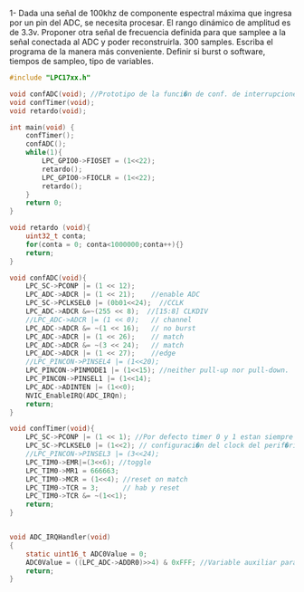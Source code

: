 1- Dada una señal de 100khz de componente espectral máxima que ingresa por un pin del ADC, se necesita procesar.  El rango dinámico de amplitud es de 3.3v.
Proponer otra señal de frecuencia definida para que samplee a la señal conectada al ADC y poder reconstruirla. 300 samples.
Escriba el programa de la manera más conveniente. Definir si burst o software, tiempos de sampleo, tipo de variables.

```C
#include "LPC17xx.h"

void confADC(void); //Prototipo de la funci�n de conf. de interrupciones externas
void confTimer(void);
void retardo(void);

int main(void) {
	confTimer();
	confADC();
	while(1){
		LPC_GPIO0->FIOSET = (1<<22);
		retardo();
		LPC_GPIO0->FIOCLR = (1<<22);
		retardo();
	}
	return 0;
}

void retardo (void){
	uint32_t conta;
	for(conta = 0; conta<1000000;conta++){}
	return;
}

void confADC(void){
	LPC_SC->PCONP |= (1 << 12);
	LPC_ADC->ADCR |= (1 << 21);    //enable ADC
	LPC_SC->PCLKSEL0 |= (0b01<<24);  //CCLK
	LPC_ADC->ADCR &=~(255 << 8);  //[15:8] CLKDIV
	//LPC_ADC->ADCR |= (1 << 0);   // channel
	LPC_ADC->ADCR &= ~(1 << 16);   // no burst
	LPC_ADC->ADCR |= (1 << 26);    // match
	LPC_ADC->ADCR &= ~(3 << 24);   // match
	LPC_ADC->ADCR |= (1 << 27);    //edge
	//LPC_PINCON->PINSEL4 |= (1<<20);
	LPC_PINCON->PINMODE1 |= (1<<15); //neither pull-up nor pull-down.
	LPC_PINCON->PINSEL1 |= (1<<14);
	LPC_ADC->ADINTEN |= (1<<0);
	NVIC_EnableIRQ(ADC_IRQn);
	return;
}

void confTimer(void){
	LPC_SC->PCONP |= (1 << 1); //Por defecto timer 0 y 1 estan siempre prendidos
	LPC_SC->PCLKSEL0 |= (1<<2); // configuraci�n del clock del perif�rico
	//LPC_PINCON->PINSEL3 |= (3<<24);
	LPC_TIM0->EMR|=(3<<6); //toggle
	LPC_TIM0->MR1 = 666663;
	LPC_TIM0->MCR = (1<<4); //reset on match
	LPC_TIM0->TCR = 3;      // hab y reset
	LPC_TIM0->TCR &= ~(1<<1);
	return;
}


void ADC_IRQHandler(void)
{
	static uint16_t ADC0Value = 0;
	ADC0Value = ((LPC_ADC->ADDR0)>>4) & 0xFFF; //Variable auxiliar para observar el valor del registro de captura
	return;
}

```